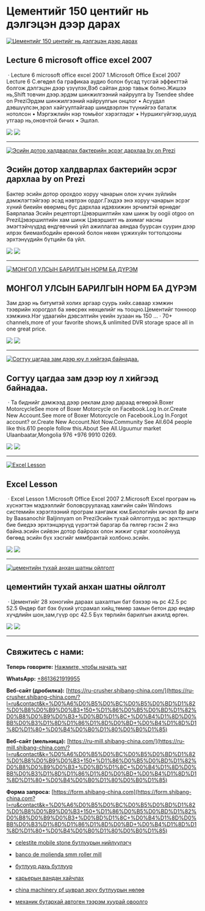 # Цементийг 150 центийг нь дэлгэцэн дээр дарах

<a href="https://swt.shibang-china.com/?l=ru&img&k=%D0%A6%D0%B5%D0%BC%D0%B5%D0%BD%D1%82%D0%B8%D0%B9%D0%B3+150+%D1%86%D0%B5%D0%BD%D1%82%D0%B8%D0%B9%D0%B3+%D0%BD%D1%8C+%D0%B4%D1%8D%D0%BB%D0%B3%D1%8D%D1%86%D1%8D%D0%BD+%D0%B4%D1%8D%D1%8D%D1%80+%D0%B4%D0%B0%D1%80%D0%B0%D1%85" target="_blank">![Цементийг 150 центийг нь дэлгэцэн дээр дарах](http://static.shibang-china.com/all-800x300/534.jpg)</a>

## Lecture 6 microsoft office excel 2007
&nbsp;&#0183;&#32;Lecture 6 microsoft office excel 2007 1.Microsoft Office Excel 2007 Lecture 6 С.өгөдөл ба графикаа аудио болон бусад тусгай эффекттэй болгож дэлгэцэн дээр үзүүлэх,Вэб сайтан дээр тавьж болно.Жишээ нь,Shift товчин дээр.эрдэм шинжилгээний найруулга by Tsendee shdee on PreziЭрдэм шинжилгээний найруулгын онцлог • Асуудал дэвшүүлсэн,эрэл хайгуултайгаар шиидвэрлэн түүнийгээ баталж нотолсон • Мэргэжлийн нэр томьёог хэрэглэдэг • Нуршихгүйгээр,шууд утгаар нь,оновчтой бичих • Эшлэл.


<a href="https://whatsapp.shibangsoft.com/WhatsApp.php" target="_blank" title="WhatsApp">![](http://static.shibang-china.com/icon/whatsapp.png)</a> <a href="https://swt.shibang-china.com/?l=ru&icon&k=%D0%A6%D0%B5%D0%BC%D0%B5%D0%BD%D1%82%D0%B8%D0%B9%D0%B3+150+%D1%86%D0%B5%D0%BD%D1%82%D0%B8%D0%B9%D0%B3+%D0%BD%D1%8C+%D0%B4%D1%8D%D0%BB%D0%B3%D1%8D%D1%86%D1%8D%D0%BD+%D0%B4%D1%8D%D1%8D%D1%80+%D0%B4%D0%B0%D1%80%D0%B0%D1%85" target="_blank">![](http://static.shibang-china.com/icon/chat-ru.png)</a>

---

<a href="https://swt.shibang-china.com/?l=ru&img&k=%D0%A6%D0%B5%D0%BC%D0%B5%D0%BD%D1%82%D0%B8%D0%B9%D0%B3+150+%D1%86%D0%B5%D0%BD%D1%82%D0%B8%D0%B9%D0%B3+%D0%BD%D1%8C+%D0%B4%D1%8D%D0%BB%D0%B3%D1%8D%D1%86%D1%8D%D0%BD+%D0%B4%D1%8D%D1%8D%D1%80+%D0%B4%D0%B0%D1%80%D0%B0%D1%85" target="_blank">![Эсийн дотор халдварлах бактерийн эсрэг дархлаа by on Prezi](http://static.shibang-china.com/all-800x300/1067.jpg)</a>

## Эсийн дотор халдварлах бактерийн эсрэг дархлаа by on Prezi
Бактер эсийн дотор орохдоо хоруу чанарын олон хүчин зүйлийн дэмжлэгтэйгээр эсэд нэвтрэн ордог.Гэхдээ энэ хоруу чанарын эсрэг хүний биеийн өвөрмөц бус дархлаа идэвхижин эрчимтэй өрнөдөг Баярлалаа Эсийн рецепторт.Цэвэршилтийн хам шинж by oogii otgoo on PreziЦэвэршилтийн хам шинж Цэвэршилт нь ахимаг насны эмэгтэйчүүдэд өндгөвчний үйл ажиллагаа аяндаа буурсан суурин дээр илрэх биемахбодийн ерөнхий болон нөхөн үржихүйн тогтолцооны эрхтэнүүдийн бүтцийн ба үйл.


<a href="https://whatsapp.shibangsoft.com/WhatsApp.php" target="_blank" title="WhatsApp">![](http://static.shibang-china.com/icon/whatsapp.png)</a> <a href="https://swt.shibang-china.com/?l=ru&icon&k=%D0%A6%D0%B5%D0%BC%D0%B5%D0%BD%D1%82%D0%B8%D0%B9%D0%B3+150+%D1%86%D0%B5%D0%BD%D1%82%D0%B8%D0%B9%D0%B3+%D0%BD%D1%8C+%D0%B4%D1%8D%D0%BB%D0%B3%D1%8D%D1%86%D1%8D%D0%BD+%D0%B4%D1%8D%D1%8D%D1%80+%D0%B4%D0%B0%D1%80%D0%B0%D1%85" target="_blank">![](http://static.shibang-china.com/icon/chat-ru.png)</a>

---

<a href="https://swt.shibang-china.com/?l=ru&img&k=%D0%A6%D0%B5%D0%BC%D0%B5%D0%BD%D1%82%D0%B8%D0%B9%D0%B3+150+%D1%86%D0%B5%D0%BD%D1%82%D0%B8%D0%B9%D0%B3+%D0%BD%D1%8C+%D0%B4%D1%8D%D0%BB%D0%B3%D1%8D%D1%86%D1%8D%D0%BD+%D0%B4%D1%8D%D1%8D%D1%80+%D0%B4%D0%B0%D1%80%D0%B0%D1%85" target="_blank">![МОНГОЛ УЛСЫН БАРИЛГЫН HOPM БА ДҮРЭМ](http://static.shibang-china.com/all-800x300/730.jpg)</a>

## МОНГОЛ УЛСЫН БАРИЛГЫН HOPM БА ДҮРЭМ
Зам дээр нь битумтэй холих аргаар суурь хийх.саваар хэмжин тээврийн хорогдол ба хөөсрөх нөхцөлийг нь тооцно.Цементийг тонноор хэмжинэ.Нэг удаагийн дэвсэлтийн үеийн зузаан нь 150 …&nbsp;&#0183;&#32;70+ channels,more of your favorite shows,&amp; unlimited DVR storage space all in one great price.


<a href="https://whatsapp.shibangsoft.com/WhatsApp.php" target="_blank" title="WhatsApp">![](http://static.shibang-china.com/icon/whatsapp.png)</a> <a href="https://swt.shibang-china.com/?l=ru&icon&k=%D0%A6%D0%B5%D0%BC%D0%B5%D0%BD%D1%82%D0%B8%D0%B9%D0%B3+150+%D1%86%D0%B5%D0%BD%D1%82%D0%B8%D0%B9%D0%B3+%D0%BD%D1%8C+%D0%B4%D1%8D%D0%BB%D0%B3%D1%8D%D1%86%D1%8D%D0%BD+%D0%B4%D1%8D%D1%8D%D1%80+%D0%B4%D0%B0%D1%80%D0%B0%D1%85" target="_blank">![](http://static.shibang-china.com/icon/chat-ru.png)</a>

---

<a href="https://swt.shibang-china.com/?l=ru&img&k=%D0%A6%D0%B5%D0%BC%D0%B5%D0%BD%D1%82%D0%B8%D0%B9%D0%B3+150+%D1%86%D0%B5%D0%BD%D1%82%D0%B8%D0%B9%D0%B3+%D0%BD%D1%8C+%D0%B4%D1%8D%D0%BB%D0%B3%D1%8D%D1%86%D1%8D%D0%BD+%D0%B4%D1%8D%D1%8D%D1%80+%D0%B4%D0%B0%D1%80%D0%B0%D1%85" target="_blank">![Согтуу цагдаа зам дээр юу л хийгээд байнадаа.](http://static.shibang-china.com/all-800x300/1041.jpg)</a>

## Согтуу цагдаа зам дээр юу л хийгээд байнадаа.
&nbsp;&#0183;&#32;Та биднийг дэмжээд дээр реклам дээр дараад өгөөрэй.Boxer MotorcycleSee more of Boxer Motorcycle on Facebook.Log In.or.Create New Account.See more of Boxer Motorcycle on Facebook.Log In.Forgot account? or.Create New Account.Not Now.Community See All.604 people like this.610 people follow this.About See All.Uguumur market Ulaanbaatar,Mongolia 976 +976 9910 0269.


<a href="https://whatsapp.shibangsoft.com/WhatsApp.php" target="_blank" title="WhatsApp">![](http://static.shibang-china.com/icon/whatsapp.png)</a> <a href="https://swt.shibang-china.com/?l=ru&icon&k=%D0%A6%D0%B5%D0%BC%D0%B5%D0%BD%D1%82%D0%B8%D0%B9%D0%B3+150+%D1%86%D0%B5%D0%BD%D1%82%D0%B8%D0%B9%D0%B3+%D0%BD%D1%8C+%D0%B4%D1%8D%D0%BB%D0%B3%D1%8D%D1%86%D1%8D%D0%BD+%D0%B4%D1%8D%D1%8D%D1%80+%D0%B4%D0%B0%D1%80%D0%B0%D1%85" target="_blank">![](http://static.shibang-china.com/icon/chat-ru.png)</a>

---

<a href="https://swt.shibang-china.com/?l=ru&img&k=%D0%A6%D0%B5%D0%BC%D0%B5%D0%BD%D1%82%D0%B8%D0%B9%D0%B3+150+%D1%86%D0%B5%D0%BD%D1%82%D0%B8%D0%B9%D0%B3+%D0%BD%D1%8C+%D0%B4%D1%8D%D0%BB%D0%B3%D1%8D%D1%86%D1%8D%D0%BD+%D0%B4%D1%8D%D1%8D%D1%80+%D0%B4%D0%B0%D1%80%D0%B0%D1%85" target="_blank">![Excel Lesson](http://static.shibang-china.com/all-800x300/149.jpg)</a>

## Excel Lesson
&nbsp;&#0183;&#32;Excel Lesson 1.Microsoft Office Excel 2007 2.Microsoft Excel програм нь хүснэгтэн мэдээллийг боловсруулахад хамгийн сайн Windows системийн хэрэглээний програм хангамж юм.Биологийн хичээл 8р анги by Baasanochir Baljinnyam on PreziЭсийн тухай ойлголтууд эс эрхтэнцэр бие биедээ эрхтэнцэрүүд үүрэгтэй барзгар ба гөлгөр гэсэн 2 янз байна.эсийн сийвэн дотор байроах олон жижиг суваг хоолойнууд бөгөөд эсийн бүх хэсгийг мямбрантай холбоно.эсийн.


<a href="https://whatsapp.shibangsoft.com/WhatsApp.php" target="_blank" title="WhatsApp">![](http://static.shibang-china.com/icon/whatsapp.png)</a> <a href="https://swt.shibang-china.com/?l=ru&icon&k=%D0%A6%D0%B5%D0%BC%D0%B5%D0%BD%D1%82%D0%B8%D0%B9%D0%B3+150+%D1%86%D0%B5%D0%BD%D1%82%D0%B8%D0%B9%D0%B3+%D0%BD%D1%8C+%D0%B4%D1%8D%D0%BB%D0%B3%D1%8D%D1%86%D1%8D%D0%BD+%D0%B4%D1%8D%D1%8D%D1%80+%D0%B4%D0%B0%D1%80%D0%B0%D1%85" target="_blank">![](http://static.shibang-china.com/icon/chat-ru.png)</a>

---

<a href="https://swt.shibang-china.com/?l=ru&img&k=%D0%A6%D0%B5%D0%BC%D0%B5%D0%BD%D1%82%D0%B8%D0%B9%D0%B3+150+%D1%86%D0%B5%D0%BD%D1%82%D0%B8%D0%B9%D0%B3+%D0%BD%D1%8C+%D0%B4%D1%8D%D0%BB%D0%B3%D1%8D%D1%86%D1%8D%D0%BD+%D0%B4%D1%8D%D1%8D%D1%80+%D0%B4%D0%B0%D1%80%D0%B0%D1%85" target="_blank">![цементийн тухай анхан шатны ойлголт](http://static.shibang-china.com/all-800x300/1186.jpg)</a>

## цементийн тухай анхан шатны ойлголт
&nbsp;&#0183;&#32;Цементийг 28 хоногийн дараах шахалтын бат бэхээр нь pc 42.5 pc 52.5 Өндөр бат бэх бүхий угсрамал хийц,төмөр замын бетон дэр өндөр хүчдлийн шон,зам,гүүр opc 42.5 Бүх төрлийн барилгын ажилд өргөн.

<a href="https://whatsapp.shibangsoft.com/WhatsApp.php" target="_blank" title="WhatsApp">![](http://static.shibang-china.com/icon/whatsapp.png)</a> <a href="https://swt.shibang-china.com/?l=ru&icon&k=%D0%A6%D0%B5%D0%BC%D0%B5%D0%BD%D1%82%D0%B8%D0%B9%D0%B3+150+%D1%86%D0%B5%D0%BD%D1%82%D0%B8%D0%B9%D0%B3+%D0%BD%D1%8C+%D0%B4%D1%8D%D0%BB%D0%B3%D1%8D%D1%86%D1%8D%D0%BD+%D0%B4%D1%8D%D1%8D%D1%80+%D0%B4%D0%B0%D1%80%D0%B0%D1%85" target="_blank">![](http://static.shibang-china.com/icon/chat-ru.png)</a>

---
## Свяжитесь с нами:

**Теперь говорите:** [Нажмите, чтобы начать чат](https://swt.shibang-china.com?l=ru&contact&k=%D0%A6%D0%B5%D0%BC%D0%B5%D0%BD%D1%82%D0%B8%D0%B9%D0%B3+150+%D1%86%D0%B5%D0%BD%D1%82%D0%B8%D0%B9%D0%B3+%D0%BD%D1%8C+%D0%B4%D1%8D%D0%BB%D0%B3%D1%8D%D1%86%D1%8D%D0%BD+%D0%B4%D1%8D%D1%8D%D1%80+%D0%B4%D0%B0%D1%80%D0%B0%D1%85)

**WhatsApp:**  [+8613621919955](https://whatsapp.shibangsoft.com/WhatsApp.php)

**Веб-сайт (дробилка):** [https://ru-crusher.shibang-china.com/](https://ru-crusher.shibang-china.com/?l=ru&contact&k=%D0%A6%D0%B5%D0%BC%D0%B5%D0%BD%D1%82%D0%B8%D0%B9%D0%B3+150+%D1%86%D0%B5%D0%BD%D1%82%D0%B8%D0%B9%D0%B3+%D0%BD%D1%8C+%D0%B4%D1%8D%D0%BB%D0%B3%D1%8D%D1%86%D1%8D%D0%BD+%D0%B4%D1%8D%D1%8D%D1%80+%D0%B4%D0%B0%D1%80%D0%B0%D1%85)

**Веб-сайт (мельница):** [https://ru-mill.shibang-china.com/](https://ru-mill.shibang-china.com/?l=ru&contact&k=%D0%A6%D0%B5%D0%BC%D0%B5%D0%BD%D1%82%D0%B8%D0%B9%D0%B3+150+%D1%86%D0%B5%D0%BD%D1%82%D0%B8%D0%B9%D0%B3+%D0%BD%D1%8C+%D0%B4%D1%8D%D0%BB%D0%B3%D1%8D%D1%86%D1%8D%D0%BD+%D0%B4%D1%8D%D1%8D%D1%80+%D0%B4%D0%B0%D1%80%D0%B0%D1%85)

**Форма запроса:** [https://form.shibang-china.com](https://form.shibang-china.com?l=ru&contact&k=%D0%A6%D0%B5%D0%BC%D0%B5%D0%BD%D1%82%D0%B8%D0%B9%D0%B3+150+%D1%86%D0%B5%D0%BD%D1%82%D0%B8%D0%B9%D0%B3+%D0%BD%D1%8C+%D0%B4%D1%8D%D0%BB%D0%B3%D1%8D%D1%86%D1%8D%D0%BD+%D0%B4%D1%8D%D1%8D%D1%80+%D0%B4%D0%B0%D1%80%D0%B0%D1%85)

* [celestite mobile stone бутлуурын нийлүүлэгч](../126/celestite%20mobile%20stone%20%D0%B1%D1%83%D1%82%D0%BB%D1%83%D1%83%D1%80%D1%8B%D0%BD%20%D0%BD%D0%B8%D0%B9%D0%BB%D2%AF%D2%AF%D0%BB%D1%8D%D0%B3%D1%87.md)

* [banco de molienda smm roller mill](../130/banco%20de%20molienda%20smm%20roller%20mill.md)

* [бутлуур дахь бутлуур](../127/%D0%B1%D1%83%D1%82%D0%BB%D1%83%D1%83%D1%80%20%D0%B4%D0%B0%D1%85%D1%8C%20%D0%B1%D1%83%D1%82%D0%BB%D1%83%D1%83%D1%80.md)

* [карьерын вандан хайчлах](../129/%D0%BA%D0%B0%D1%80%D1%8C%D0%B5%D1%80%D1%8B%D0%BD%20%D0%B2%D0%B0%D0%BD%D0%B4%D0%B0%D0%BD%20%D1%85%D0%B0%D0%B9%D1%87%D0%BB%D0%B0%D1%85.md)

* [china machinery pf цуврал эрүү бутлуурын нөлөө](../126/china%20machinery%20pf%20%D1%86%D1%83%D0%B2%D1%80%D0%B0%D0%BB%20%D1%8D%D1%80%D2%AF%D2%AF%20%D0%B1%D1%83%D1%82%D0%BB%D1%83%D1%83%D1%80%D1%8B%D0%BD%20%D0%BD%D3%A9%D0%BB%D3%A9%D3%A9.md)

* [механик бутархай автоген тээрэм хуурай овоолго](../130/%D0%BC%D0%B5%D1%85%D0%B0%D0%BD%D0%B8%D0%BA%20%D0%B1%D1%83%D1%82%D0%B0%D1%80%D1%85%D0%B0%D0%B9%20%D0%B0%D0%B2%D1%82%D0%BE%D0%B3%D0%B5%D0%BD%20%D1%82%D1%8D%D1%8D%D1%80%D1%8D%D0%BC%20%D1%85%D1%83%D1%83%D1%80%D0%B0%D0%B9%20%D0%BE%D0%B2%D0%BE%D0%BE%D0%BB%D0%B3%D0%BE.md)
